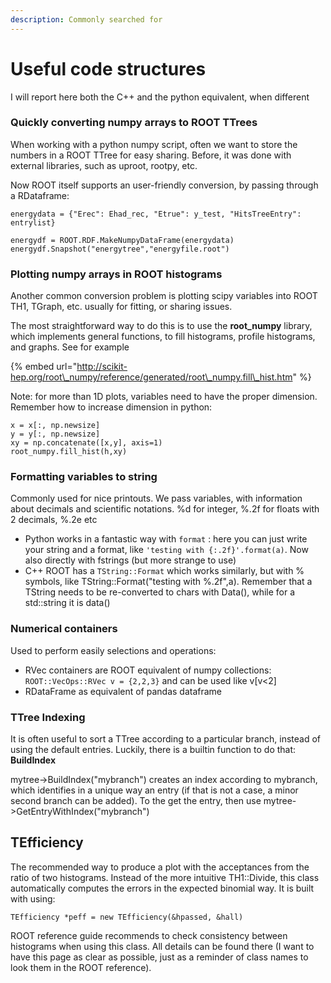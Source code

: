 ```yaml
---
description: Commonly searched for
---
```


# Useful code structures

I will report here both the C++ and the python equivalent, when different

### Quickly converting numpy arrays to ROOT TTrees

When working with a python numpy script, often we want to store the numbers in a ROOT TTree for easy sharing. Before, it was done with external libraries, such as uproot, rootpy, etc. 

Now ROOT itself supports an user-friendly conversion, by passing through a RDataframe:

`energydata = {"Erec": Ehad_rec, "Etrue": y_test, "HitsTreeEntry": entrylist}`

`energydf = ROOT.RDF.MakeNumpyDataFrame(energydata) energydf.Snapshot("energytree","energyfile.root")`

### Plotting numpy arrays in ROOT histograms

Another common conversion problem is plotting scipy variables into ROOT TH1, TGraph, etc. usually for fitting, or sharing issues. 

The most straightforward way to do this is to use the **root\_numpy** library, which implements general functions, to fill histograms, profile histograms, and graphs. See for example 

{% embed url="http://scikit-hep.org/root\_numpy/reference/generated/root\_numpy.fill\_hist.htm" %}

Note: for more than 1D plots, variables need to have the proper dimension. Remember how to increase dimension in python:

```text
x = x[:, np.newsize]
y = y[:, np.newsize]
xy = np.concatenate([x,y], axis=1)
root_numpy.fill_hist(h,xy)
```

### Formatting variables to string

Commonly used for nice printouts. We pass variables, with information about decimals and scientific notations. %d for integer, %.2f for floats with 2 decimals, %.2e etc

* Python works in a fantastic way with `format` : here you can just write your string and a format, like `'testing with {:.2f}'.format(a)`. Now also directly with fstrings \(but more strange to use\)
* C++ ROOT has a `TString::Format` which works similarly,  but with % symbols, like TString::Format\("testing with %.2f",a\). Remember that a TString needs to be re-converted to chars with Data\(\), while for a std::string it is data\(\)

### Numerical containers

Used to perform easily selections and operations:

* RVec containers are ROOT equivalent of numpy collections: `ROOT::VecOps::RVec v = {2,2,3}`  and can be used like v\[v&lt;2\]
* RDataFrame as equivalent of pandas dataframe

### TTree Indexing

It is often useful to sort a TTree according to a particular branch, instead of using the default entries. Luckily, there is a builtin function to do that:  **BuildIndex**

mytree-&gt;BuildIndex\("mybranch"\) creates an index according to mybranch, which identifies in a unique way an entry \(if that is not a case, a minor second branch can be added\). To the get the entry, then use mytree-&gt;GetEntryWithIndex\("mybranch"\)

## TEfficiency

The recommended way to produce a plot with the acceptances from the ratio of two histograms. Instead of the more intuitive TH1::Divide, this class automatically computes the errors in the expected binomial way. It is built with using:

```text
TEfficiency *peff = new TEfficiency(&hpassed, &hall)
```

ROOT reference guide recommends to check consistency between histograms when using this class. All details can be found there \(I want to have this page as clear as possible, just as a reminder of class names to look them in the ROOT reference\).



